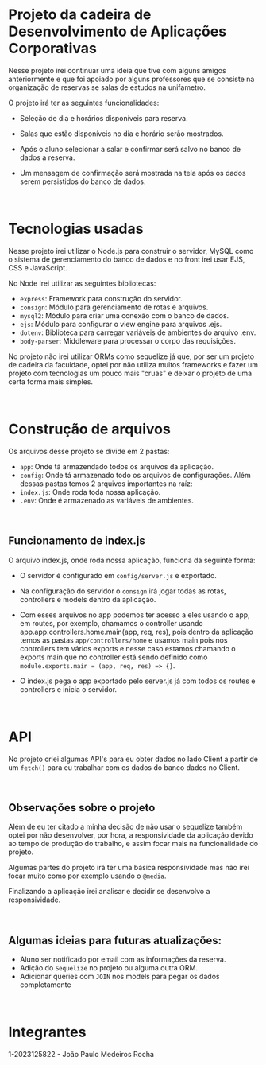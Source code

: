 # Projeto da cadeira de Desenvolvimento de Aplicações Corporativas

Nesse projeto irei continuar uma ideia que tive com alguns amigos 
anteriormente e que foi apoiado por alguns professores que se
consiste na organização de reservas se salas de estudos na unifametro.

O projeto irá ter as seguintes funcionalidades:

- Seleção de dia e horários disponíveis para reserva.

- Salas que estão disponíveis no dia e horário serão mostrados.

- Após o aluno selecionar a salar e confirmar será salvo no
banco de dados a reserva.

- Um mensagem de confirmação será mostrada na tela após os dados
serem persistidos do banco de dados.

<br>

# Tecnologias usadas

Nesse projeto irei utilizar o Node.js para construir o servidor, MySQL como o sistema de gerenciamento do banco de dados e no front irei usar EJS, CSS e JavaScript.

No Node irei utilizar as seguintes bibliotecas:
- `express`: Framework para construção do servidor.
- `consign`: Módulo para gerenciamento de rotas e arquivos.
- `mysql2`: Módulo para criar uma conexão com o banco de dados.
- `ejs`: Módulo para configurar o view engine para arquivos .ejs.
- `dotenv`: Biblioteca para carregar variáveis de ambientes do arquivo .env.
- `body-parser`: Middleware para processar o corpo das requisições.

No projeto não irei utilizar ORMs como sequelize já que, por ser um projeto de cadeira da faculdade, optei por não utiliza muitos frameworks e fazer um projeto com tecnologias um pouco mais "cruas" e deixar o projeto de uma certa forma mais simples.

<br>

# Construção de arquivos

Os arquivos desse projeto se divide em 2 pastas:
- `app`: Onde tá armazendado todos os arquivos da aplicação.
- `config`: Onde tá armazenado todo os arquivos de configurações.
Além dessas pastas temos 2 arquivos importantes na raíz:
- `index.js`: Onde roda toda nossa aplicação.
- `.env`: Onde é armazenado as variáveis de ambientes.

<br>

## Funcionamento de index.js

O arquivo index.js, onde roda nossa aplicação, funciona da seguinte forma:

- O servidor é configurado em `config/server.js` e exportado.

- Na configuração do servidor o `consign` irá jogar todas as rotas,
controllers e models dentro da aplicação.

- Com esses arquivos no app podemos ter acesso a eles usando o app, em routes, por exemplo, chamamos o controller usando app.app.controllers.home.main(app, req, res), pois dentro da aplicação temos as pastas `app/controllers/home` e usamos main pois nos controllers tem vários exports e nesse caso estamos chamando o exports main que no controller está sendo definido como `module.exports.main = (app, req, res) => {}`.

- O index.js pega o app exportado pelo server.js já com todos os routes e controllers e inicia o servidor.

<br>

# API

No projeto criei algumas API's para eu obter dados no lado Client a partir de um
`fetch()` para eu trabalhar com os dados do banco dados no Client.

<br>

## Observações sobre o projeto

Além de eu ter citado a minha decisão de não usar o sequelize também optei por não
desenvolver, por hora, a responsividade da aplicação devido ao tempo de produção do 
trabalho, e assim focar mais na funcionalidade do projeto.

Algumas partes do projeto irá ter uma básica responsividade mas não irei focar muito
como por exemplo usando o `@media`.

Finalizando a aplicação irei analisar e decidir se desenvolvo a responsividade.

<br>

## Algumas ideias para futuras atualizações:

- Aluno ser notificado por email com as informações da reserva.
- Adição do `Sequelize` no projeto ou alguma outra ORM.
- Adicionar queries com `JOIN` nos models para pegar os dados completamente

<br>

# Integrantes
1-2023125822 - João Paulo Medeiros Rocha
